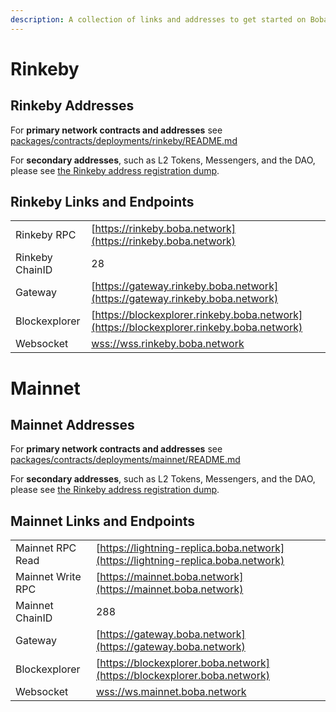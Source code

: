 ```yaml
---
description: A collection of links and addresses to get started on Boba
---
```


# Rinkeby

## Rinkeby Addresses

For **primary network contracts and addresses** see [packages/contracts/deployments/rinkeby/README.md](../../packages/contracts/deployments/rinkeby/README.md)

For **secondary addresses**, such as L2 Tokens, Messengers, and the DAO, please see [the Rinkeby address registration dump](../../packages/boba/register/addresses/addressesRinkeby_0x93A96D6A5beb1F661cf052722A1424CDDA3e9418.json).

## Rinkeby Links and Endpoints

|                 |                                                                                          |
| --------------- | ---------------------------------------------------------------------------------------- |
| Rinkeby RPC     | [https://rinkeby.boba.network](https://rinkeby.boba.network)                             |
| Rinkeby ChainID | 28                                                                                       |
| Gateway         | [https://gateway.rinkeby.boba.network](https://gateway.rinkeby.boba.network)             |
| Blockexplorer   | [https://blockexplorer.rinkeby.boba.network](https://blockexplorer.rinkeby.boba.network) |
| Websocket       | [wss://wss.rinkeby.boba.network](wss://wss.rinkeby.boba.network)                   |

# Mainnet

## Mainnet Addresses

For **primary network contracts and addresses** see [packages/contracts/deployments/mainnet/README.md](../../packages/contracts/deployments/mainnet/README.md)

For **secondary addresses**, such as L2 Tokens, Messengers, and the DAO, please see [the Rinkeby address registration dump](../../packages/boba/register/addresses/addressesMainnet_0x8376ac6C3f73a25Dd994E0b0669ca7ee0C02F089.json).

## Mainnet Links and Endpoints

|                   |                                                                                  |
| ----------------- | -------------------------------------------------------------------------------- |
| Mainnet RPC Read  | [https://lightning-replica.boba.network](https://lightning-replica.boba.network) |
| Mainnet Write RPC | [https://mainnet.boba.network](https://mainnet.boba.network)                     |
| Mainnet ChainID   | 288                                                                              |
| Gateway           | [https://gateway.boba.network](https://gateway.boba.network)                     |
| Blockexplorer     | [https://blockexplorer.boba.network](https://blockexplorer.boba.network)         |
| Websocket         | [wss://ws.mainnet.boba.network](wss://wss.mainnet.boba.network)                  |
